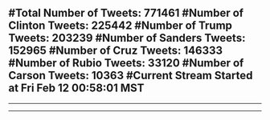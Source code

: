 #Total Number of Tweets: 771461 
#Number of Clinton Tweets: 225442
#Number of Trump Tweets: 203239
#Number of Sanders Tweets: 152965
#Number of Cruz Tweets: 146333
#Number of Rubio Tweets: 33120
#Number of Carson Tweets: 10363
#Current Stream Started at Fri Feb 12 00:58:01 MST
---
---
---
